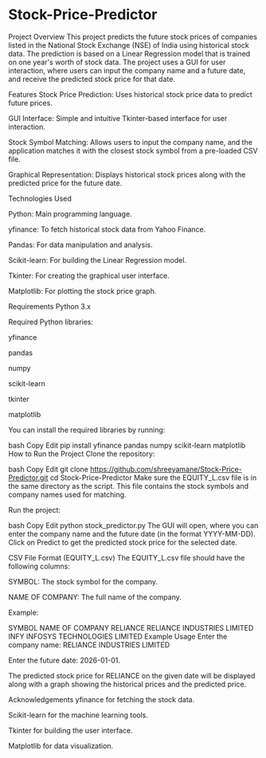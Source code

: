 # Stock-Price-Predictor

Project Overview
This project predicts the future stock prices of companies listed in the National Stock Exchange (NSE) of India using historical stock data. The prediction is based on a Linear Regression model that is trained on one year's worth of stock data. The project uses a GUI for user interaction, where users can input the company name and a future date, and receive the predicted stock price for that date.

Features
Stock Price Prediction: Uses historical stock price data to predict future prices.

GUI Interface: Simple and intuitive Tkinter-based interface for user interaction.

Stock Symbol Matching: Allows users to input the company name, and the application matches it with the closest stock symbol from a pre-loaded CSV file.

Graphical Representation: Displays historical stock prices along with the predicted price for the future date.

Technologies Used

Python: Main programming language.

yfinance: To fetch historical stock data from Yahoo Finance.

Pandas: For data manipulation and analysis.

Scikit-learn: For building the Linear Regression model.

Tkinter: For creating the graphical user interface.

Matplotlib: For plotting the stock price graph.

Requirements
Python 3.x

Required Python libraries:

yfinance

pandas

numpy

scikit-learn

tkinter

matplotlib

You can install the required libraries by running:

bash
Copy
Edit
pip install yfinance pandas numpy scikit-learn matplotlib
How to Run the Project
Clone the repository:

bash
Copy
Edit
git clone https://github.com/shreeyamane/Stock-Price-Predictor.git
cd Stock-Price-Predictor
Make sure the EQUITY_L.csv file is in the same directory as the script. This file contains the stock symbols and company names used for matching.

Run the project:

bash
Copy
Edit
python stock_predictor.py
The GUI will open, where you can enter the company name and the future date (in the format YYYY-MM-DD). Click on Predict to get the predicted stock price for the selected date.

CSV File Format (EQUITY_L.csv)
The EQUITY_L.csv file should have the following columns:

SYMBOL: The stock symbol for the company.

NAME OF COMPANY: The full name of the company.

Example:

SYMBOL	NAME OF COMPANY
RELIANCE	RELIANCE INDUSTRIES LIMITED
INFY	INFOSYS TECHNOLOGIES LIMITED
Example Usage
Enter the company name: RELIANCE INDUSTRIES LIMITED

Enter the future date: 2026-01-01.

The predicted stock price for RELIANCE on the given date will be displayed along with a graph showing the historical prices and the predicted price.

Acknowledgements
yfinance for fetching the stock data.

Scikit-learn for the machine learning tools.

Tkinter for building the user interface.

Matplotlib for data visualization.
